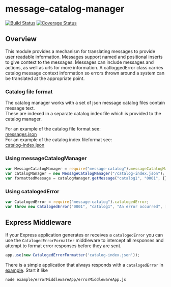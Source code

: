 # message-catalog-manager
[![Build Status](https://travis-ci.org/IBM/message-catalog-manager.svg)](https://travis-ci.org/IBM/message-catalog-manager)
[![Coverage Status](https://coveralls.io/repos/github/IBM/message-catalog-manager/badge.svg?branch=master)](https://coveralls.io/github/IBM/message-catalog-manager?branch=master)

## Overview

This module provides a mechanism for translating messages to provide user readable information. Messages support named and positional inserts to give context to the messages. Messages can include messages and actions, as well as urls for more information. A catloggedError class carries catalog message context information so errors thrown around a system can be translated at the appropriate point.

### Catalog file format
The catalog manager works with a set of json message catalog files contain message text.  
These are indexed in a separate catalog index file which is provided to the catalog manager.  

For an example of the catalog file format see:  
[messages.json](test/catalogs/example/messages.json)  
For an example of the catalog index fileformat see:  
[catalog-index.json](test/catalogs/example/index.js)  

### Using messageCatalogManager
```js
var MessageCatalogManager = require("message-catalog").messageCatalogManager;
var catalogManager = new MessageCatalogManager("/catalog-index.json");
var formattedMessage = catalogManager.getMessage("catalog1", "0001", {}, ["myapp"]);
```

### Using catalogedError
```js
var CatalogedError = require("message-catalog").catalogedError;
var throw new CatalogedError("0001", "catalog1", "An error occurred", ["myapp"]);
```

## Express Middleware

If your Express application generates or receives a `catalogedError` you can use the `CatalogedErrorFormatter` middleware to intercept all responses and attempt to format error responses before they are sent.

```js
app.use(new CatalogedErrorFormatter('catalog-index.json'));
```

There is a simple application that always responds with a `catalogedError` in [example](/example). Start it like 
```
node example/errorMiddlewareApp/errorMiddlewareApp.js
```
